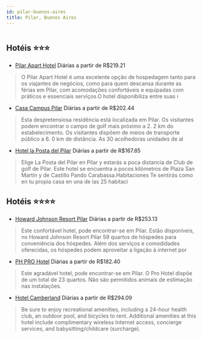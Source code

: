 ```yaml
---
id: pilar-buenos-aires
title: Pilar, Buenos Aires
---
```


<center><img src="http://www.hotelresb2b.com/images/hoteles/652091_foto_1.jpg" alt="" /></center>


## Hotéis ⭐️⭐️⭐️

-    [Pilar Apart Hotel](https://www.hurb.com/aud/https://www.hurb.com/hoteis/pilar/pilar-apart-hotel-JNP-JP326983?cmp=18055) Diárias a partir de R$219.21
   > O Pilar Apart Hotel é uma excelente opção de hospedagem tanto para os viajantes de negócios, como para quem descansa durante as férias em Pilar, com acomodações confortáveis e equipadas com práticos e essenciais serviços.O hotel disponibiliza entre suas i
-    [Casa Campus Pilar](https://www.hurb.com/aud/https://www.hurb.com/hoteis/pilar/casa-campus-pilar-JNP-JP413684?cmp=18055) Diárias a partir de R$202.44
   > Esta despretensiosa residência está localizada em Pilar. Os visitantes podem encontrar o campo de golf mais próximo a 2. 2 km do estabelecimento. Os visitantes dispõem de meios de transporte público a 6. 0 km de distância. As 30 acolhedoras unidades de al
-    [Hotel la Posta del Pilar](https://www.hurb.com/aud/https://www.hurb.com/hoteis/pilar/hotel-la-posta-del-pilar-JNP-JP623912?cmp=18055) Diárias a partir de R$167.85
   > Elige La Posta del Pilar en Pilar y estarás a poca distancia de Club de golf de Pilar.  Este hotel se encuentra a pocos kilómetros de Plaza San Martín y de Castillo Pando Carabassa.Habitaciones  Te sentirás como en tu propia casa en una de las 25 habitaci

## Hotéis ⭐️⭐️⭐️⭐️

-    [Howard Johnson Resort Pilar](https://www.hurb.com/aud/https://www.hurb.com/hoteis/pilar/howard-johnson-resort-pilar-JNP-JP148962?cmp=18055) Diárias a partir de R$253.13
   > Este confortável hotel, pode encontrar-se em Pilar. Estão disponíveis, no Howard Johnson Resort Pilar 59 quartos de hóspedes para conveniência dos hóspedes. Além dos serviços e comodidades oferecidas, os hóspedes podem aproveitar a ligação à internet por 
-    [PH PRO Hotel](https://www.hurb.com/aud/https://www.hurb.com/hoteis/pilar/ph-pro-hotel-JNP-JP406082?cmp=18055) Diárias a partir de R$182.40
   > Este agradável hotel, pode encontrar-se em Pilar. O Pro Hotel dispõe de um total de 23 quartos. Não são permitidos animais de estimação nas instalações. 
-    [Hotel Camberland](https://www.hurb.com/aud/https://www.hurb.com/hoteis/pilar/hotel-camberland-JNP-JP010912?cmp=18055) Diárias a partir de R$294.09
   > Be sure to enjoy recreational amenities, including a 24-hour health club, an outdoor pool, and bicycles to rent. Additional amenities at this hotel include complimentary wireless Internet access, concierge services, and babysitting/childcare (surcharge). 

